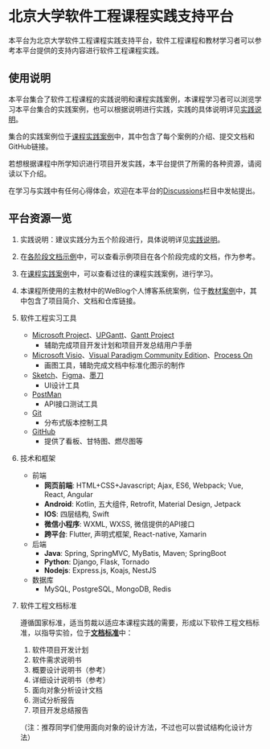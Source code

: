 # 北京大学软件工程课程实践支持平台

本平台为北京大学软件工程课程实践支持平台，软件工程课程和教材学习者可以参考本平台提供的支持内容进行软件工程课程实践。

## 使用说明

本平台集合了软件工程课程的实践说明和课程实践案例，本课程学习者可以浏览学习本平台集合的实践案例，也可以根据说明进行实践，实践的具体说明详见[实践说明](实践说明.pdf)。

集合的实践案例位于[课程实践案例](课程实践案例/)中，其中包含了每个案例的介绍、提交文档和GitHub链接。

若想根据课程中所学知识进行项目开发实践，本平台提供了所需的各种资源，请阅读以下介绍。

在学习与实践中有任何心得体会，欢迎在本平台的[Discussions](https://github.com/PKUSECoursePracticeSupportGroup/PKUSECoursePractice/discussionss)栏目中发帖提出。

## 平台资源一览

1. 实践说明：建议实践分为五个阶段进行，具体说明详见[实践说明](实践说明.pdf)。
2. 在[各阶段文档示例](/各阶段文档示例)中，可以查看示例项目在各个阶段完成的文档，作为参考。
3. 在[课程实践案例](课程实践案例/)中，可以查看过往的课程实践案例，进行学习。
4. 本课程所使用的主教材中的WeBlog个人博客系统案例，位于[教材案例](教材案例/)中，其中包含了项目简介、文档和仓库链接。
5. 软件工程实习工具
   - [Microsoft Project](https://products.office.com/zh-cn/Project/project-professional-desktop-software)、[UPGantt](https://gantt.mindsup.com.cn/)、[Gantt Project](https://www.ganttproject.biz/)
     - 辅助完成项目开发计划和项目开发总结用户手册
   - [Microsoft Visio](https://www.microsoft.com/zh-cn/microsoft-365/visio/flowchart-software)、[Visual Paradigm Community Edition](https://www.visual-paradigm.com/cn/download/community.jsp)、[Process On](https://www.processon.com/)
     - 画图工具，辅助完成文档中标准化图示的制作
   - [Sketch](https://www.sketch.com/)、[Figma](https://www.figma.com/)、[墨刀](https://modao.cc/)
     - UI设计工具
   - [PostMan](https://www.getpostman.com/)
     - API接口测试工具
   - [Git](https://git-scm.com/)
     - 分布式版本控制工具
   - [GitHub](https://github.com/)
     - 提供了看板、甘特图、燃尽图等
6. 技术和框架
   - 前端
     - **网页前端**: HTML+CSS+Javascript; Ajax, ES6, Webpack; Vue, React, Angular
     - **Android**: Kotlin, 五大组件, Retrofit, Material Design, Jetpack
     - **IOS**: 四层结构, Swift
     - **微信小程序**: WXML, WXSS, 微信提供的API接口
     - **跨平台**: Flutter, 声明式框架, React-native, Xamarin
   - 后端
     - **Java**: Spring, SpringMVC, MyBatis, Maven; SpringBoot
     - **Python**: Django, Flask, Tornado
     - **Nodejs**: Express.js, Koajs, NestJS
   - 数据库
     - MySQL, PostgreSQL, MongoDB, Redis

7. 软件工程文档标准

   遵循国家标准，适当剪裁以适应本课程实践的需要，形成以下软件工程文档标准，以指导实验，位于[**文档标准**](/文档标准)中：

   1. 软件项目开发计划
   2. 软件需求说明书
   3. 概要设计说明书（参考）
   4. 详细设计说明书（参考）
   5. 面向对象分析设计文档
   6. 测试分析报告
   7. 项目开发总结报告

   （注：推荐同学们使用面向对象的设计方法，不过也可以尝试结构化设计方法）